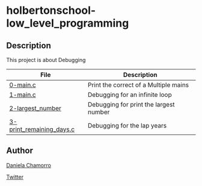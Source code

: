 # holbertonschool-low_level_programming

## Description
This project is about Debugging

| File | Description |
| ---- | ----------- |
| [0-main.c](https://github.com/dalexach/holbertonschool-low_level_programming/tree/master/0x03-debugging/0-main.c) | Print the correct of a Multiple mains |
| [1-main.c](https://github.com/dalexach/holbertonschool-low_level_programming/tree/master/0x03-debugging/1-main.c) | Debugging for an infinite loop |
| [2-largest_number](https://github.com/dalexach/holbertonschool-low_level_programming/tree/master/0x03-debugging/2-largest_number.c) | Debugging for print the largest number |
| [3-print_remaining_days.c](https://github.com/dalexach/holbertonschool-low_level_programming/tree/master/0x03-debugging/3-print_remaining_days.c) | Debugging for the lap years |


## Author

[Daniela Chamorro](https://www.linkedin.com/in/daniela-alexandra-chamorro-guerrero-666805a1/)

[Twitter](https://twitter.com/dalexach)